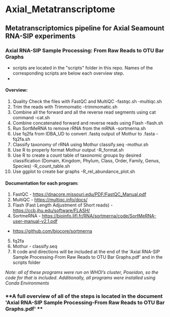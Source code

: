# Axial_Metatranscriptome
## Metatranscriptomics pipeline for Axial Seamount RNA-SIP experiments 

### Axial RNA-SIP Sample Processing: From Raw Reads to OTU Bar Graphs
- scripts are located in the "scripts" folder in this repo. Names of the corresponding scripts are below each overview step. 
- 
#### Overview:
1. Quality Check the files with FastQC and MultiQC
-fastqc.sh
-multiqc.sh
2. Trim the reads with Trimmomatic
-trimmomatic.sh
3. Combine all the forward and all the reverse read segments using cat command
-cat.sh
4. Combine concatenated forward and reverse reads using Flash
-flash.sh
5. Run SortMeRNA to remove rRNA from the mRNA
-sortmerna.sh
6. Use fq2fa from IDBA_UD to convert .fastq output of Mothur to .fasta
-fq2fa.sh
7. Classify taxonomy of rRNA using Mothur classify.seq
-mothur.sh
8. Use R to properly format Mothur output
-R_format.sh
9. Use R to create a count table of taxonomic groups by desired classification (Domain, Kingdom, Phylum, Class, Order, Family, Genus, Species)
-R_count_table.sh
10. Use ggplot to create bar graphs
-R_rel_abundance_plot.sh

#### Documentation for each program:
1. FastQC - https://dnacore.missouri.edu/PDF/FastQC_Manual.pdf
2. MultiQC - https://multiqc.info/docs/
3. Flash (Fast Length Adjustment of Short reads) - https://ccb.jhu.edu/software/FLASH/
4. SortmeRNA - https://bioinfo.lifl.fr/RNA/sortmerna/code/SortMeRNA-user-manual-v2.1.pdf 
- https://github.com/biocore/sortmerna
5. fq2fa
6. Mothur - classify.seq
8. R code and directions will be included at the end of the 'Axial RNA-SIP Sample Processing-From Raw Reads to OTU Bar Graphs.pdf' and in the scripts folder

*Note: all of these programs were run on WHOI’s cluster, Poseidon, so the code for that is included. Additionally, all programs were installed using Conda Environments*

### **A full overview of all of the steps is located in the document 'Axial RNA-SIP Sample Processing-From Raw Reads to OTU Bar Graphs.pdf' **
